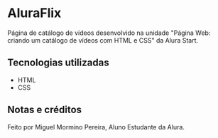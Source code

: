 # AluraFlix
Página de catálogo de vídeos desenvolvido na unidade "Página Web: criando um catálogo de vídeos com HTML e CSS" da Alura Start.

## Tecnologias utilizadas
- HTML
- CSS

## Notas e créditos
Feito por Miguel Mormino Pereira, Aluno Estudante da Alura.

